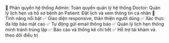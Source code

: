 👥 Phân quyền hệ thống
Admin: Toàn quyền quản lý hệ thống
Doctor: Quản lý lịch hẹn và hồ sơ bệnh án
Patient: Đặt lịch và xem thông tin cá nhân
🎯 Tính năng nổi bật
✅ Giao diện responsive, thân thiện người dùng
✅ Xác thực đa lớp bảo mật cao
✅ Tự động gửi email thông báo
✅ Quản lý lịch hẹn thông minh tránh trùng lặp
✅ Báo cáo và thống kê chi tiết
✅ Hỗ trợ tái khám và theo dõi điều trị
